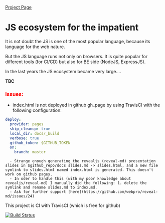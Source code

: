[Project Page](https://jtonic.github.io/js_ecosystem_for_the_impatient/)

# JS ecosystem for the impatient

It is not doubt the JS is one of the most popular language, because its language for the web nature.

But the JS language runs not only on browsers. It is quite popular for different tools \(for CI/CD\) but also for BE side \(NodeJS, ExpressJS\).

In the last years the JS ecosystem became very large....

**TBC**

### <span style="color:red"> __Issues:__

- index.html is not deployed in github gh_page by using TravisCI with the following configuration:
```yaml
deploy:
  provider: pages
  skip_cleanup: true
  local_dir: docs/_build
  verbose: true
  github_token: $GITHUB_TOKEN
  on:
    branch: master
```
      - Strange enough generating the revealjs (reveal-md) presentation slides in $github_repo/docs slides.md -> slides.html, and a new file symlink to slides.html named index.html is generated. This doesn't work on github pages.
      - In oder to handle this (with my poor knowledge about revealjs/reveal-md) I manually did the following: 1. delete the symlink and rename slides.md to index.md.
      - Ask for further support [here](https://github.com/webpro/reveal-md/issues/24)


This project is CI with TravisCI (which is free for github)

[![Build Status](https://travis-ci.org/jtonic/js_ecosystem_for_the_impatient.svg?branch=master)](https://travis-ci.org/jtonic/js_ecosystem_for_the_impatient)

